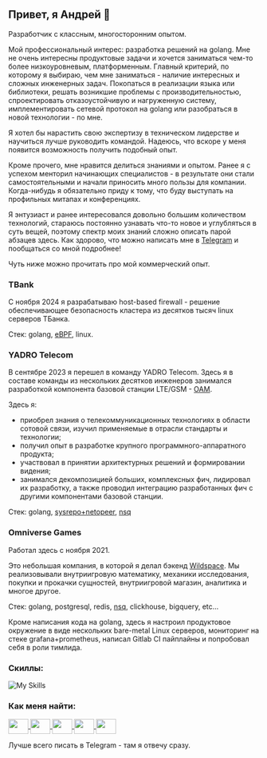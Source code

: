 ## Привет, я Андрей 👋

Разработчик с классным, многосторонним опытом. 

Мой профессиональный интерес: разработка решений на golang. Мне не очень интересны продуктовые задачи и хочется заниматься чем-то более низкоуровневым, платформенным. Главный критерий, по которому я выбираю, чем мне заниматься - наличие интересных и сложных инженерных задач. Покопаться в реализации языка или библиотеки, решать возникшие проблемы с производительностью, спроектировать отказоустойчивую и нагруженную систему, имплементировать сетевой протокол на golang или разобраться в новой технологии - по мне.

Я хотел бы нарастить свою экспертизу в техническом лидерстве и научиться лучше руководить командой. Надеюсь, что вскоре у меня появится возможность получить подобный опыт.

Кроме прочего, мне нравится делиться знаниями и опытом. Ранее я с успехом менторил начинающих специалистов - в результате они стали самостоятельными и начали приносить много пользы для компании. Когда-нибудь я обязательно приду к тому, что буду выступать на профильных митапах и конференциях.

Я энтузиаст и ранее интересовался довольно большим количеством технологий, стараюсь постоянно узнавать что-то новое и углубляться в суть вещей, поэтому спектр моих знаний сложно описать парой абзацев здесь. Как здорово, что можно написать мне в [Telegram](https://t.me/yank0vy3rdna) и пообщаться со мной подробнее!

Чуть ниже можно прочитать про мой коммерческий опыт.

### TBank

С ноября 2024 я разрабатываю host-based firewall - решение обеспечивающее безопасность кластера из десятков тысяч linux серверов ТБанка.

Стек: golang, [eBPF](https://ebpf.io/), linux.

### YADRO Telecom

В сентябре 2023 я перешел в команду YADRO Telecom. Здесь я в составе команды из нескольких десятков инженеров занимался разработкой компонента базовой станции LTE/GSM - [OAM](https://www.protokols.ru/WP/wp-content/uploads/2014/06/rfc7276.pdf).

Здесь я:
- приобрел знания о телекоммуникационных технологиях в области сотовой связи, изучил применяемые в отрасли стандарты и технологии;
- получил опыт в разработке крупного программного-аппаратного продукта;
- участвовал в принятии архитектурных решений и формировании видения;
- занимался декомпозицией больших, комплексных фич, лидировал их разработку, а также проводил интеграцию разработанных фич с другими компонентами базовой станции.

Стек: golang, [sysrepo+netopeer](sysrepo.org), [nsq](https://nsq.io)

### Omniverse Games
Работал здесь с ноября 2021.

Это небольшая компания, в которой я делал бэкенд [Wildspace](https://wildspace.games). Мы реализовывали внутриигровую математику, механики исследования, покупки и прокачки сущностей, внутриигровой магазин, аналитика и многое другое.

Стек: golang, postgresql, redis, [nsq](https://nsq.io), clickhouse, bigquery, etc...

Кроме написания кода на golang, здесь я настроил продуктовое окружение в виде нескольких bare-metal Linux серверов, мониторинг на стеке grafana+prometheus, написал Gitlab CI пайплайны и попробовал себя в роли тимлида.


<h3 align="left">Скиллы:</h3>

![My Skills](https://skillicons.dev/icons?i=go,docker,kubernetes,linux,postgres,redis,py,react,symfony,vim,prometheus,grafana,ansible,bots,fastapi&perline=5)

<h3 align="left">Как меня найти:</h3>
<p align="left">
<a href="https://t.me/yank0vy3rdna" target="blank">
  <img align="center" src="https://cdn.simpleicons.org/telegram" alt="" height="30" width="40" />
</a>
<a href="https://www.linkedin.com/in/yank0vy3rdna" target="blank">
  <img align="center" src="https://cdn.simpleicons.org/linkedin" alt="" height="30" width="40" />
</a>
<a href="https://www.instagram.com/yank0vy3rdna/profilecard" target="blank">
  <img align="center" src="https://cdn.simpleicons.org/instagram" alt="" height="30" width="40" />
</a>
<a href="https://vk.com/yank0vy3rdna" target="blank">
  <img align="center" src="https://cdn.simpleicons.org/vk" alt="" height="30" width="40" />
</a>
<a href="https://habr.com/ru/users/bibiw_one/" target="blank">
  <img align="center" src="https://cdn.simpleicons.org/habr" alt="" height="30" width="40" />
</a>
</p>

Лучше всего писать в Telegram - там я отвечу сразу.

